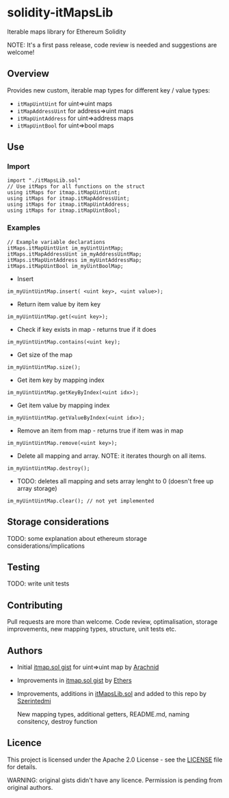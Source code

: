 # solidity-itMapsLib
Iterable maps library for Ethereum Solidity

NOTE: It's a first pass release, code review is needed and suggestions are welcome!

## Overview
Provides new custom,  iterable map types for different key / value types:
* `itMapUintUint` for uint=>uint maps
* `itMapAddressUint` for address=>uint maps
* `itMapUintAddress` for uint=>address maps
* `itMapUintBool` for uint=>bool maps

## Use
### Import
```
import "./itMapsLib.sol"
// Use itMaps for all functions on the struct
using itMaps for itmap.itMapUintUint;
using itMaps for itmap.itMapAddressUint;
using itMaps for itmap.itMapUintAddress;
using itMaps for itmap.itMapUintBool;
 ```

### Examples
```
// Example variable declarations
itMaps.itMapUintUint im_myUintUintMap;
itMaps.itMapAddressUint im_myAddressUintMap;
itMaps.itMapUintAddress im_myUintAddressMap;
itMaps.itMapUintBool im_myUintBoolMap;
```
* Insert

`im_myUintUintMap.insert( <uint key>, <uint value>);`

* Return item value by item key

`im_myUintUintMap.get(<uint key>);`

* Check if key exists in map - returns true if it does

`im_myUintUintMap.contains(<uint key);`

* Get size of the map

`im_myUintUintMap.size();`

* Get item key by mapping index

`im_myUintUintMap.getKeyByIndex(<uint idx>);`

* Get item value by mapping index

`im_myUintUintMap.getValueByIndex(<uint idx>);`

* Remove an item from map - returns true if item was in map

`im_myUintUintMap.remove(<uint key>);`

* Delete all mapping and array. NOTE: it iterates thourgh on all items.

`im_myUintUintMap.destroy();`

* TODO: deletes all mapping and sets array lenght to 0 (doesn't free up array storage)

`im_myUintUintMap.clear(); // not yet implemented`

## Storage considerations
TODO: some explanation about ethereum storage considerations/implications

## Testing
TODO: write unit tests

## Contributing
Pull requests are more than welcome. Code review, optimalisation, storage improvements, new mapping types, structure, unit tests etc.

## Authors
* Initial [itmap.sol gist](https://gist.github.com/Arachnid/59159497f124fdbff14bc2ca960b77ba) for uint=>uint map by [Arachnid](https://gist.github.com/Arachnid)
* Improvements in [itmap.sol gist](https://gist.github.com/ethers/7e6d443818cbc9ad2c38efa7c0f363d1) by [Ethers](https://gist.github.com/ethers)
* Improvements, additions in [itMapsLib.sol]() and added to this repo by [Szerintedmi](https://github.com/szerintedmi)

    New mapping types, additional getters, README.md, naming consitency, destroy function

## Licence
This project is licensed under the Apache 2.0 License - see the [LICENSE](LICENSE) file for details.

WARNING: original gists didn't have any licence. Permission is pending from original authors.
